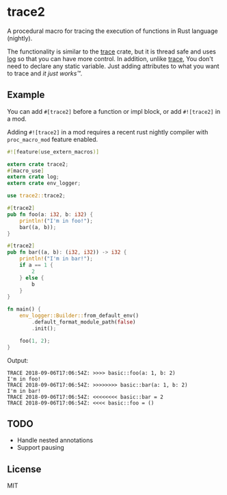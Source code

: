 # trace2

A procedural macro for tracing the execution of functions in Rust language (nightly).

The functionality is similar to the [trace] crate, but it is thread safe and uses [log] so that you can have more
control. In addition, unlike [trace], You don't need to declare any static variable. Just adding attributes to what you
want to trace and *it just works™*.

## Example

You can add `#[trace2]` before a function or impl block, or add `#![trace2]` in a mod.

Adding `#![trace2]` in a mod requires a recent rust nightly compiler with `proc_macro_mod` feature enabled.

```rust
#![feature(use_extern_macros)]

extern crate trace2;
#[macro_use]
extern crate log;
extern crate env_logger;

use trace2::trace2;

#[trace2]
pub fn foo(a: i32, b: i32) {
    println!("I'm in foo!");
    bar((a, b));
}

#[trace2]
pub fn bar((a, b): (i32, i32)) -> i32 {
    println!("I'm in bar!");
    if a == 1 {
        2
    } else {
        b
    }
}

fn main() {
    env_logger::Builder::from_default_env()
        .default_format_module_path(false)
        .init();

    foo(1, 2);
}
```

Output:

```
TRACE 2018-09-06T17:06:54Z: >>>> basic::foo(a: 1, b: 2)
I'm in foo!
TRACE 2018-09-06T17:06:54Z: >>>>>>>> basic::bar(a: 1, b: 2)
I'm in bar!
TRACE 2018-09-06T17:06:54Z: <<<<<<<< basic::bar = 2
TRACE 2018-09-06T17:06:54Z: <<<< basic::foo = ()
```

## TODO

- Handle nested annotations
- Support pausing

## License

MIT

[trace]: https://docs.rs/trace/
[log]: https://docs.rs/log/